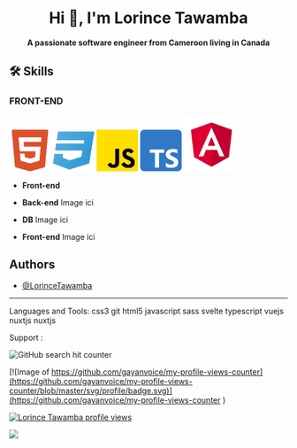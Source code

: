 #  <h1 align="center">Hi 👋, I'm Lorince Tawamba</h1> 

**<p align="center">A passionate software engineer from Cameroon living in Canada</p>**

## 🛠 Skills

### FRONT-END 
<p>
<img src="https://github.com/LorinceTawamba/LorinceTawamba/blob/main/images/html5.png" alt="HTML5" height="75" width="75" /> 

<img src="https://github.com/LorinceTawamba/LorinceTawamba/blob/main/images/css3.png" alt="CSS3" height="75" width="75" /> 

<img src="https://github.com/LorinceTawamba/LorinceTawamba/blob/main/images/js.png" alt="JavaScript" height="75" width="75" /> 

<img src="https://github.com/LorinceTawamba/LorinceTawamba/blob/main/images/typescript.png" alt="TypeScript" height="75" width="75" />

<img src="https://github.com/LorinceTawamba/LorinceTawamba/blob/main/images/Angular.svg" alt="Angular" height="100" width="100" />
</p>



- **Front-end**

- **Back-end**
Image ici 

- **DB**
Image ici 

- **Front-end**
Image ici 

## Authors

- [@LorinceTawamba](https://www.github.com/LorinceTawamba)


--------




Languages and Tools:
css3 git html5 javascript sass svelte typescript vuejs nuxtjs nuxtjs

Support :


![GitHub search hit counter](https://img.shields.io/github/search/:user/:repo/:query)




[![Image of https://github.com/gayanvoice/my-profile-views-counter](https://github.com/gayanvoice/my-profile-views-counter/blob/master/svg/profile/badge.svg)](https://github.com/gayanvoice/my-profile-views-counter
)


[![Lorince Tawamba profile views](https://u8views.com/api/v1/github/profiles/98036133/views/day-week-month-total-count.svg)](https://u8views.com/github/LorinceTawamba)

![](https://img.shields.io/static/v1?label=Profile+views&message=1234567890&color=007ec6&style=plastic)